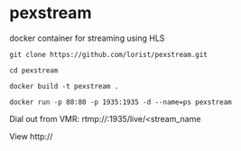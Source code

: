# pexstream
docker container for streaming using HLS

`git clone https://github.com/lorist/pexstream.git`

`cd pexstream`

`docker build -t pexstream .`

`docker run -p 80:80 -p 1935:1935 -d --name=ps pexstream`

Dial out from VMR:
rtmp://<dockerIP>:1935/live/<stream_name

View http://<dockerIP>
                                         
